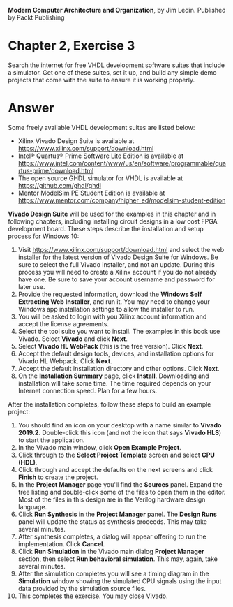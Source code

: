 __Modern Computer Architecture and Organization__, by Jim Ledin. Published by Packt Publishing
# Chapter 2, Exercise 3

Search the internet for free VHDL development software suites that include a simulator. Get one of these suites, set it up, and build any simple demo projects that come with the suite to ensure it is working properly.

# Answer
Some freely available VHDL development suites are listed below:
* Xilinx Vivado Design Suite is available at https://www.xilinx.com/support/download.html
* Intel® Quartus® Prime Software Lite Edition is available at  https://www.intel.com/content/www/us/en/software/programmable/quartus-prime/download.html
* The open source GHDL simulator for VHDL is available at https://github.com/ghdl/ghdl
* Mentor ModelSim PE Student Edition is available at https://www.mentor.com/company/higher_ed/modelsim-student-edition

**Vivado Design Suite** will be used for the examples in this chapter and in following chapters, including installing circuit designs in a low cost FPGA development board. These steps describe the installation and setup process for Windows 10:

1. Visit https://www.xilinx.com/support/download.html and select the web installer for the latest version of Vivado Design Suite for Windows. Be sure to select the full Vivado installer, and not an update. During this process you will need to create a Xilinx account if you do not already have one. Be sure to save your account username and password for later use.
2. Provide the requested information, download the **Windows Self Extracting Web Installer**, and run it. You may need to change your Windows app installation settings to allow the installer to run.
3. You will be asked to login with you Xilinx account information and accept the license agreements.
4. Select the tool suite you want to install. The examples in this book use Vivado. Select **Vivado** and click __Next__.
5. Select **Vivado HL WebPack** (this is the free version). Click __Next__.
6. Accept the default design tools, devices, and installation options for Vivado HL Webpack. Click __Next__.
7. Accept the default installation directory and other options. Click __Next__.
8. On the __Installation Summary__ page, click __Install__. Downloading and installation will take some time. The time required depends on your Internet connection speed. Plan for a few hours.

After the installation completes, follow these steps to build an example project:

1. You should find an icon on your desktop with a name similar to **Vivado 2019.2**. Double-click this icon (and not the icon that says **Vivado HLS**) to start the application.
2. In the Vivado main window, click **Open Example Project**.
3. Click through to the **Select Project Template** screen and select **CPU (HDL)**.
4. Click through and accept the defaults on the next screens and click **Finish** to create the project.
5. In the **Project Manager** page you'll find the **Sources** panel. Expand the tree listing and double-click some of the files to open them in the editor. Most of the files in this design are in the Verilog hardware design language.
6. Click **Run Synthesis** in the **Project Manager** panel. The **Design Runs** panel will update the status as synthesis proceeds. This may take several minutes.
7. After synthesis completes, a dialog will appear offering to run the implementation. Click **Cancel**.
8. Click **Run Simulation** in the Vivado main dialog **Project Manager** section, then select **Run behavioral simulation**. This may, again, take several minutes.
9. After the simulation completes you will see a timing diagram in the **Simulation** window showing the simulated CPU signals using the input data provided by the simulation source files.
10. This completes the exercise. You may close Vivado.
